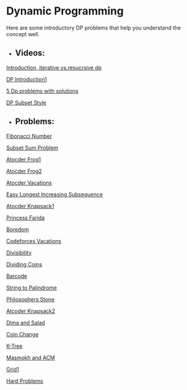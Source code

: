 # Dynamic Programming
Here are some introductory DP problems that help you understand the concept well.

- ## Videos:
[Introduction, iterative vs.resucrsive dp](https://www.youtube.com/watch?v=YBSt1jYwVfU)

[DP Introduction1](https://www.youtube.com/watch?v=gFdP6X4CyKU&list=PLPt2dINI2MIattDutu7IOAMlUuLeN8k2p)

[5 Dp problems with solutions](https://www.youtube.com/watch?v=qnsYIhyfm1U&list=PLR5x_RGTMNNXEAKRFTSpQ1QMwEAUcSEXO&index=4)

[DP Subset Style](https://www.youtube.com/watch?v=vAqaki1BhS0&list=PLPt2dINI2MIattDutu7IOAMlUuLeN8k2p&index=3)

- ## Problems:
[Fibonacci Number](https://leetcode.com/problems/fibonacci-number/)

[Subset Sum Problem](https://www.techiedelight.com/subset-sum-problem/)

[Atocder Frog1](https://atcoder.jp/contests/dp/tasks/dp_a)

[Atocder Frog2](https://atcoder.jp/contests/dp/tasks/dp_b)

[Atocder Vacations](https://atcoder.jp/contests/dp/tasks/dp_c)

[Easy Longest Increasing Subsequence](https://www.spoj.com/problems/ELIS/en/)

[Atocder Knapsack1](https://atcoder.jp/contests/dp/tasks/dp_d)

[Princess Farida](https://www.spoj.com/problems/FARIDA/)

[Boredom](https://codeforces.com/problemset/problem/456/C)

[Codeforces Vacations](https://codeforces.com/problemset/problem/699/C)

[Divisibility](https://onlinejudge.org/index.php?option=com_onlinejudge&Itemid=8&page=show_problem&problem=977)

[Dividing Coins](https://vjudge.net/problem/UVA-562/origin)

[Barcode](https://codeforces.com/problemset/problem/225/C)

[String to Palindrome](https://onlinejudge.org/index.php?option=com_onlinejudge&Itemid=8&page=show_problem&problem=1680)

[Philosophers Stone](https://www.spoj.com/problems/BYTESM2/en/)

[Atcoder Knapsack2](https://atcoder.jp/contests/dp/tasks/dp_e?lang=en)

[Dima and Salad](https://codeforces.com/problemset/problem/366/C)

[Coin Change](https://onlinejudge.org/index.php?option=com_onlinejudge&Itemid=8&page=show_problem&problem=615)

[K-Tree](https://codeforces.com/problemset/problem/431/C)

[Masmokh and ACM](https://codeforces.com/problemset/problem/414/B)

[Grid1](https://atcoder.jp/contests/dp/tasks/dp_h)

[Hard Problems](https://codeforces.com/problemset/problem/706/C)
